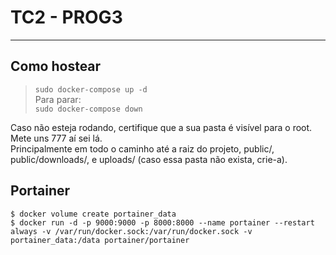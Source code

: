 # TC2 - PROG3

---

## Como hostear

>`sudo docker-compose up -d`  
Para parar:  
>`sudo docker-compose down`

Caso não esteja rodando, certifique que a sua pasta é visível para o root. Mete uns 777 aí sei lá.  
Principalmente em todo o caminho até a raiz do projeto, public/, public/downloads/, e uploads/ (caso essa pasta não exista, crie-a).

## Portainer

```
$ docker volume create portainer_data
$ docker run -d -p 9000:9000 -p 8000:8000 --name portainer --restart always -v /var/run/docker.sock:/var/run/docker.sock -v portainer_data:/data portainer/portainer
```
